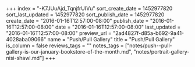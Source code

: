 +++
index = "-K7JUuAjd_TqnjfrUIVu"
sort_create_date = 1452977820
sort_last_updated = 1452977820
sort_publish_date = 1452977820
create_date = "2016-01-16T12:57:00-08:00"
publish_date = "2016-01-16T12:57:00-08:00"
date = "2016-01-16T12:57:00-08:00"
last_updated = "2016-01-16T12:57:00-08:00"
preview_url = "2ad4827f-d85a-b692-9a41-4028aba09066"
name = "Push/Pull Gallery"
title = "Push/Pull Gallery"
is_column = false
reviews_tags = ""
notes_tags = ["notes/push--pull-gallery-is-our-january-bookstore-of-the-month.md", "notes/portrait-gallery-nisi-shawl.md"]
+++

